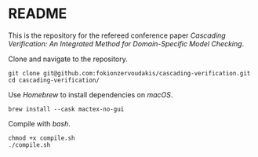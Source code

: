 # README

This is the repository for the refereed conference paper *Cascading Verification: An Integrated Method for Domain-Specific Model Checking*.

Clone and navigate to the repository.

```
git clone git@github.com:fokionzervoudakis/cascading-verification.git
cd cascading-verification/
```

Use *Homebrew* to install dependencies on *macOS*.

```
brew install --cask mactex-no-gui
```

Compile with *bash*.

```
chmod +x compile.sh
./compile.sh
```
